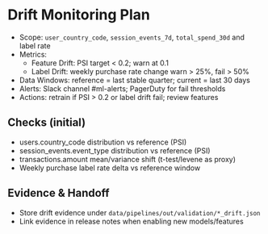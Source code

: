 # Drift Monitoring Plan

- Scope: `user_country_code`, `session_events_7d`, `total_spend_30d` and label rate
- Metrics:
  - Feature Drift: PSI target < 0.2; warn at 0.1
  - Label Drift: weekly purchase rate change warn > 25%, fail > 50%
- Data Windows: reference = last stable quarter; current = last 30 days
- Alerts: Slack channel #ml-alerts; PagerDuty for fail thresholds
- Actions: retrain if PSI > 0.2 or label drift fail; review features

## Checks (initial)
- users.country_code distribution vs reference (PSI)
- session_events.event_type distribution vs reference (PSI)
- transactions.amount mean/variance shift (t-test/levene as proxy)
- Weekly purchase label rate delta vs reference window

## Evidence & Handoff
- Store drift evidence under `data/pipelines/out/validation/*_drift.json`
- Link evidence in release notes when enabling new models/features